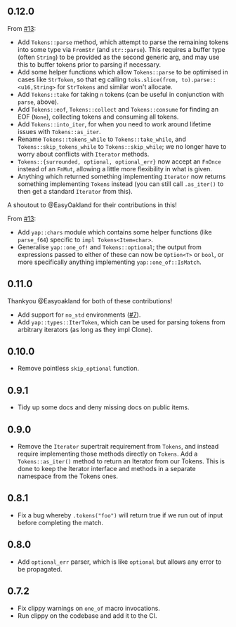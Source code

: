 ## 0.12.0

From [#13](https://github.com/jsdw/yap/pull/13):

- Add `Tokens::parse` method, which attempt to parse the remaining tokens into some type via
  `FromStr` (and `str::parse`). This requires a buffer type (often `String`) to be provided as
  the second generic arg, and may use this to buffer tokens prior to parsing if necessary.
- Add some helper functions which allow `Tokens::parse` to be optimised in cases like `StrToken`,
  so that eg calling `toks.slice(from, to).parse::<u16,String>` for `StrTokens` and similar won't
  allocate.
- Add `Tokens::take` for taking `n` tokens (can be useful in conjunction with `parse`, above).
- Add `Tokens::eof`, `Tokens::collect` and `Tokens::consume` for finding an EOF (`None`), collecting
  tokens and consuming all tokens.
- Add `Tokens::into_iter`, for when you need to work around lifetime issues with `Tokens::as_iter`.
- Rename `Tokens::tokens_while` to `Tokens::take_while`, and `Tokens::skip_tokens_while` to
  `Tokens::skip_while`; we no longer have to worry about conflicts with `Iterator` methods.
- `Tokens::{surrounded, optional, optional_err}` now accept an `FnOnce` instead of an `FnMut`,
  allowing a little more flexibility in what is given.
- Anything which returned something implementing `Iterator` now returns something implementing
  `Tokens` instead (you can still call `.as_iter()` to then get a standard `Iterator` from this).

A shoutout to @EasyOakland for their contributions in this!

From [#13](https://github.com/jsdw/yap/pull/14):

- Add `yap::chars` module which contains some helper functions (like `parse_f64`)
  specific to `impl Tokens<Item=char>`.
- Generalise `yap::one_of!` and `Tokens::optional`; the output from expressions passed to
  either of these can now be `Option<T>` or `bool`, or more specifically anything implementing
  `yap::one_of::IsMatch`.

## 0.11.0

Thankyou @Easyoakland for both of these contributions!

- Add support for `no_std` environments ([#7](https://github.com/jsdw/yap/pull/7)).
- Add `yap::types::IterToken`, which can be used for parsing tokens from arbitrary
  iterators (as long as they impl Clone).

## 0.10.0

- Remove pointless `skip_optional` function.

## 0.9.1

- Tidy up some docs and deny missing docs on public items.

## 0.9.0

- Remove the `Iterator` supertrait requirement from `Tokens`, and instead require implementing those
  methods directly on `Tokens`. Add a `Tokens::as_iter()` method to return an Iterator from our Tokens.
  This is done to keep the Iterator interface and methods in a separate namespace from the Tokens ones.

## 0.8.1

- Fix a bug whereby `.tokens("foo")` will return true if we run out of input before completing the match.

## 0.8.0

- Add `optional_err` parser, which is like `optional` but allows any error to be propagated.

## 0.7.2

- Fix clippy warnings on `one_of` macro invocations.
- Run clippy on the codebase and add it to the CI.